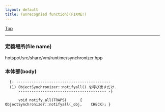 ```yaml
---
layout: default
title: (unrecognied function)(FIXME!)
---
```

[Top](../index.html)

--- 
### 定義場所(file name)
hotspot/src/share/vm/runtime/synchronizer.hpp


### 本体部(body)
```
  {- -------------------------------------------
  (1) ObjectSynchronizer::notifyall() を呼び出すだけ.
      ---------------------------------------- -}

	  void notify_all(TRAPS)      { ObjectSynchronizer::notifyall(_obj,    CHECK); }
	
```


